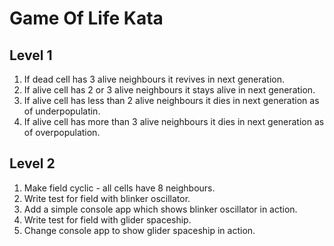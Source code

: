 # Game Of Life Kata
## Level 1
1. If dead cell has 3 alive neighbours it revives in next generation.
2. If alive cell has 2 or 3 alive neighbours it stays alive in next generation.
3. If alive cell has less than 2 alive neighbours it dies in next generation as of underpopulatin.
4. If alive cell has more than 3 alive neighbours it dies in next generation as of overpopulation.

## Level 2
1. Make field cyclic - all cells have 8 neighbours.
2. Write test for field with blinker oscillator.
3. Add a simple console app which shows blinker oscillator in action.
4. Write test for field with glider spaceship.
5. Change console app to show glider spaceship in action.